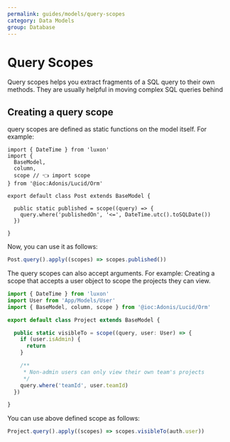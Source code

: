 ```yaml
---
permalink: guides/models/query-scopes
category: Data Models
group: Database
---
```


# Query Scopes
Query scopes helps you extract fragments of a SQL query to their own methods. They are usually helpful in moving complex SQL queries behind 

## Creating a query scope
query scopes are defined as static functions on the model itself. For example:

```ts{10-12}{app/Models/Post.ts}
import { DateTime } from 'luxon'
import {
  BaseModel,
  column,
  scope // 👈 import scope
} from '@ioc:Adonis/Lucid/Orm'

export default class Post extends BaseModel {

  public static published = scope((query) => {
    query.where('publishedOn', '<=', DateTime.utc().toSQLDate())
  })

}
```

Now, you can use it as follows:

```ts
Post.query().apply((scopes) => scopes.published())
```

The query scopes can also accept arguments. For example: Creating a scope that accepts a user object to scope the projects they can view.

```ts
import { DateTime } from 'luxon'
import User from 'App/Models/User'
import { BaseModel, column, scope } from '@ioc:Adonis/Lucid/Orm'

export default class Project extends BaseModel {

  public static visibleTo = scope((query, user: User) => {
    if (user.isAdmin) {
      return
    }

    /**
     * Non-admin users can only view their own team's projects
     */
    query.where('teamId', user.teamId)
  })

}
```

You can use above defined scope as follows:

```ts
Project.query().apply((scopes) => scopes.visibleTo(auth.user))
```
